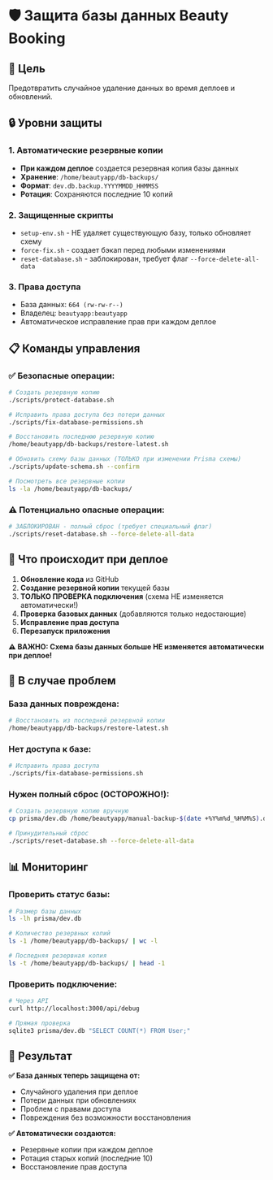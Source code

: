 # 🛡️ Защита базы данных Beauty Booking

## 🎯 Цель
Предотвратить случайное удаление данных во время деплоев и обновлений.

## 🔒 Уровни защиты

### 1. **Автоматические резервные копии**
- **При каждом деплое** создается резервная копия базы данных
- **Хранение**: `/home/beautyapp/db-backups/`
- **Формат**: `dev.db.backup.YYYYMMDD_HHMMSS`
- **Ротация**: Сохраняются последние 10 копий

### 2. **Защищенные скрипты**
- `setup-env.sh` - НЕ удаляет существующую базу, только обновляет схему
- `force-fix.sh` - создает бэкап перед любыми изменениями  
- `reset-database.sh` - заблокирован, требует флаг `--force-delete-all-data`

### 3. **Права доступа**
- База данных: `664 (rw-rw-r--)`
- Владелец: `beautyapp:beautyapp`
- Автоматическое исправление прав при каждом деплое

## 📋 Команды управления

### ✅ Безопасные операции:
```bash
# Создать резервную копию
./scripts/protect-database.sh

# Исправить права доступа без потери данных
./scripts/fix-database-permissions.sh

# Восстановить последнюю резервную копию
/home/beautyapp/db-backups/restore-latest.sh

# Обновить схему базы данных (ТОЛЬКО при изменении Prisma схемы)
./scripts/update-schema.sh --confirm

# Посмотреть все резервные копии
ls -la /home/beautyapp/db-backups/
```

### ⚠️ Потенциально опасные операции:
```bash
# ЗАБЛОКИРОВАН - полный сброс (требует специальный флаг)
./scripts/reset-database.sh --force-delete-all-data
```

## 🔄 Что происходит при деплое

1. **Обновление кода** из GitHub
2. **Создание резервной копии** текущей базы
3. **ТОЛЬКО ПРОВЕРКА подключения** (схема НЕ изменяется автоматически!)
4. **Проверка базовых данных** (добавляются только недостающие)
5. **Исправление прав доступа**
6. **Перезапуск приложения**

**⚠️ ВАЖНО: Схема базы данных больше НЕ изменяется автоматически при деплое!**

## 🚨 В случае проблем

### База данных повреждена:
```bash
# Восстановить из последней резервной копии
/home/beautyapp/db-backups/restore-latest.sh
```

### Нет доступа к базе:
```bash
# Исправить права доступа
./scripts/fix-database-permissions.sh
```

### Нужен полный сброс (ОСТОРОЖНО!):
```bash
# Создать резервную копию вручную
cp prisma/dev.db /home/beautyapp/manual-backup-$(date +%Y%m%d_%H%M%S).db

# Принудительный сброс
./scripts/reset-database.sh --force-delete-all-data
```

## 📊 Мониторинг

### Проверить статус базы:
```bash
# Размер базы данных
ls -lh prisma/dev.db

# Количество резервных копий
ls -1 /home/beautyapp/db-backups/ | wc -l

# Последняя резервная копия
ls -t /home/beautyapp/db-backups/ | head -1
```

### Проверить подключение:
```bash
# Через API
curl http://localhost:3000/api/debug

# Прямая проверка
sqlite3 prisma/dev.db "SELECT COUNT(*) FROM User;"
```

## 🎉 Результат

**✅ База данных теперь защищена от:**
- Случайного удаления при деплое
- Потери данных при обновлениях
- Проблем с правами доступа
- Повреждения без возможности восстановления

**✅ Автоматически создаются:**
- Резервные копии при каждом деплое
- Ротация старых копий (последние 10)
- Восстановление прав доступа